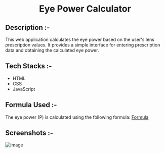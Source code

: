 # <p align="center">Eye Power Calculator</p>

## Description :-

This web application calculates the eye power based on the user's lens prescription values. It provides a simple interface for entering prescription data and obtaining the calculated eye power.

## Tech Stacks :-

- HTML
- CSS
- JavaScript

## Formula Used :-

The eye power (P) is calculated using the following formula:
[Formula](https://sightonomy.sg/blogs/learn/prescriptions)

## Screenshots :-

![image](https://github.com/Rakesh9100/CalcDiverse/assets/73993775/a94fabf8-5632-455d-a682-0a0038520322)
